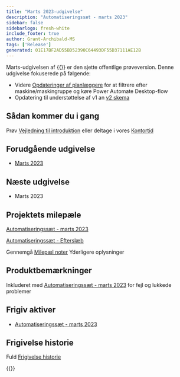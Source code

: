 ```yaml
---
title: "Marts 2023-udgivelse"
description: "Automatiseringssæt - marts 2023"
sidebar: false
sidebarlogo: fresh-white
include_footer: true
author: Grant-Archibald-MS
tags: ['Release']
generated: 01E17BF2AD55BD52390C64493DF55D37111AE12B
---
```


Marts-udgivelsen af {{<product-name>}} er den sjette offentlige prøveversion. Denne udgivelse fokuserede på følgende:

- Videre [Opdateringer af planlæggere](/da/features/scheduler) for at filtrere efter maskine/maskingruppe og køre Power Automate Desktop-flow
- Opdatering til understøttelse af v1 an [v2 skema](https://learn.microsoft.com/power-automate/desktop-flows/schema)

## Sådan kommer du i gang

Prøv [Vejledning til introduktion](/da/get-started) eller deltage i vores [Kontortid](/da/office-hours)

## Forudgående udgivelse

- [Marts 2023](/da/releases/february-2023)

## Næste udgivelse

- Marts 2023

## Projektets milepæle

[Automatiseringssæt - marts 2023](https://github.com/orgs/microsoft/projects/486/views/10)

[Automatiseringssæt - Efterslæb](https://github.com/orgs/microsoft/projects/486/views/1)

Gennemgå [Milepæl noter](/da/releases/milestones) Yderligere oplysninger

## Produktbemærkninger

Inkluderet med [Automatiseringssæt - marts 2023](https://github.com/microsoft/powercat-automation-kit/releases/tag/AutomationKit-March2023) for fejl og lukkede problemer

## Frigiv aktiver

- [Automatiseringssæt - marts 2023](https://github.com/microsoft/powercat-automation-kit/releases/tag/AutomationKit-March2023)

## Frigivelse historie

Fuld [Frigivelse historie](/da/releases)

{{<questions name="/content/da/releases/march-2023.json" completed="Tak, fordi du gav feedback" showNavigationButtons="false" locale="da">}}
